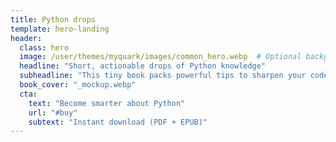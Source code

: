 ```yaml
---
title: Python drops
template: hero-landing
header:
  class: hero
  image: /user/themes/myquark/images/common_hero.webp  # Optional background image used by base Quark hero
  headline: "Short, actionable drops of Python knowledge"
  subheadline: "This tiny book packs powerful tips to sharpen your code."
  book_cover: "_mockup.webp"
  cta:
    text: "Become smarter about Python"
    url: "#buy"
    subtext: "Instant download (PDF + EPUB)"
---
```

